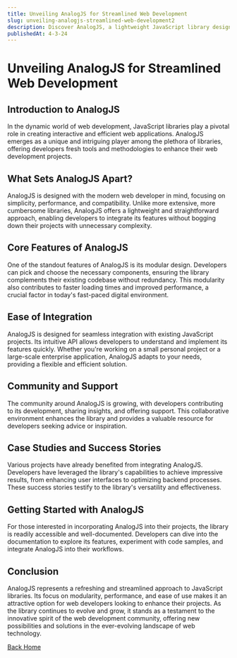 ```yaml
---
title: Unveiling AnalogJS for Streamlined Web Development
slug: unveiling-analogjs-streamlined-web-development2
description: Discover AnalogJS, a lightweight JavaScript library designed to enhance web development with its modular and efficient approach.
publishedAt: 4-3-24
---
```


# Unveiling AnalogJS for Streamlined Web Development

## Introduction to AnalogJS

In the dynamic world of web development, JavaScript libraries play a pivotal role in creating interactive and efficient web applications. AnalogJS emerges as a unique and intriguing player among the plethora of libraries, offering developers fresh tools and methodologies to enhance their web development projects.

## What Sets AnalogJS Apart?

AnalogJS is designed with the modern web developer in mind, focusing on simplicity, performance, and compatibility. Unlike more extensive, more cumbersome libraries, AnalogJS offers a lightweight and straightforward approach, enabling developers to integrate its features without bogging down their projects with unnecessary complexity.

## Core Features of AnalogJS

One of the standout features of AnalogJS is its modular design. Developers can pick and choose the necessary components, ensuring the library complements their existing codebase without redundancy. This modularity also contributes to faster loading times and improved performance, a crucial factor in today's fast-paced digital environment.

## Ease of Integration

AnalogJS is designed for seamless integration with existing JavaScript projects. Its intuitive API allows developers to understand and implement its features quickly. Whether you're working on a small personal project or a large-scale enterprise application, AnalogJS adapts to your needs, providing a flexible and efficient solution.

## Community and Support

The community around AnalogJS is growing, with developers contributing to its development, sharing insights, and offering support. This collaborative environment enhances the library and provides a valuable resource for developers seeking advice or inspiration.

## Case Studies and Success Stories

Various projects have already benefited from integrating AnalogJS. Developers have leveraged the library's capabilities to achieve impressive results, from enhancing user interfaces to optimizing backend processes. These success stories testify to the library's versatility and effectiveness.

## Getting Started with AnalogJS

For those interested in incorporating AnalogJS into their projects, the library is readily accessible and well-documented. Developers can dive into the documentation to explore its features, experiment with code samples, and integrate AnalogJS into their workflows.

## Conclusion

AnalogJS represents a refreshing and streamlined approach to JavaScript libraries. Its focus on modularity, performance, and ease of use makes it an attractive option for web developers looking to enhance their projects. As the library continues to evolve and grow, it stands as a testament to the innovative spirit of the web development community, offering new possibilities and solutions in the ever-evolving landscape of web technology.

[Back Home](./)
